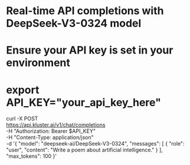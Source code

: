 # Real-time API completions with DeepSeek-V3-0324 model

# Ensure your API key is set in your environment
# export API_KEY="your_api_key_here"

curl -X POST \
  https://api.kluster.ai/v1/chat/completions \
  -H "Authorization: Bearer $API_KEY" \
  -H "Content-Type: application/json" \
  -d '{
    "model": "deepseek-ai/DeepSeek-V3-0324",
    "messages": [
      {
        "role": "user", 
        "content": "Write a poem about artificial intelligence."
      }
    ],
    "max_tokens": 100
  }'
